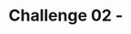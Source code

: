 # Challenge 02 - <Title of Challenge>

[< Previous Challenge](./Challenge-01.md) - **[Home](../README.md)** - [Next Challenge >](./Challenge-03.md)

## Introduction

When setting up an IoT device, it is important to understand how 'thingamajigs' work. Thingamajigs are a key part of every IoT device and ensure they are able to communicate properly with edge servers. Thingamajigs require IP addresses to be assigned to them by a server and thus must have unique MAC addresses. In this challenge, you will get hands on with a thingamajig and learn how one is configured.

## Description

- Login to the SQL database & create a table similar to below
```sql
CREATE TABLE [dbo].[Thingamajigs](
  [Id] [int] IDENTITY(1,1) NOT NULL,
  [Name] [nvarchar](50) NOT NULL,
  [Value] [nvarchar](50) NOT NULL,
  [ClientTrackingId] [nvarchar](50),
  [SAPOrderId] [nvarchar](50)
GO;
```
- Add a new `Sql Server` action to the workflow to write the data from the JSON input into a table in SQL (`name` & `value`)
  - Use the `Insert row (V2)` Logic Apps action (under `Azure`) & `Logic Apps Managed Identity` connection type to do the insert
  - Note that the `Server name` is the _FQDN_ of the SQL Server (not just its name)
  - Similar to the blob storage action, prepend a unique identifier to the `Name` column (such as the `Enqueue Time UTC` so you get a unique name each time)
- Add a new `HTTP response` action to the workflow to return a `200` status code to the caller

## Success Criteria

To complete this challenge successfully, you should be able to:
- Verify that the IoT device boots properly after its thingamajig is configured.
- Verify that the thingamajig can connect to the mothership.
- Demonstrate that the thingamajic will not connect to the IoTProxyShip

## Learning Resources

- [What is a Thingamajig?](https://www.bing.com/search?q=what+is+a+thingamajig)
- [10 Tips for Never Forgetting Your Thingamajic](https://www.youtube.com/watch?v=dQw4w9WgXcQ)
- [IoT & Thingamajigs: Together Forever](https://www.youtube.com/watch?v=yPYZpwSpKmA)

## Tips

- It is likely that you will see an error when trying to use the drop-down to select a DB after entering the SQL Server FQDN in the Logic Apps designer. This is because you didn't assign a role the managed identity at the _server_ level (not the _DB_ level). This prevents the managed identity from being able to list all the DBs on the server. You can work around this by manually entering the DB name in the drop-down field.
